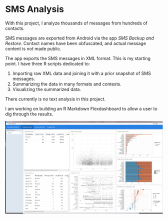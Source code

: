 # SMS Analysis
With this project, I analyze thousands of messages from hundreds of contacts.

SMS messages are exported from Android via the app *SMS Backup and Restore*.  Contact names have been obfuscated, and actual message content is not made public.  

The app exports the SMS messages in XML format. This is my starting point.  I have three R scripts dedicated to:

1. Importing raw XML data and joining it with a prior snapshot of SMS messages.
2. Summarizing the data in many formats and contexts.
3. Visualizing the summarized data.  

There currently is no text analysis in this project.

I am working on building an R Markdown Flexdashboard to allow a user to dig through the results.

![](https://github.com/kputschko/sms_analysis/blob/master/docs/dashboard.PNG)

